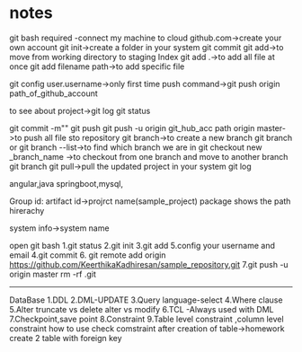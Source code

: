 # notes

git bash required -connect my machine to cloud
github.com->create your own account
git init->create a folder in your system
git commit
git add->to move from working directory to staging Index
git add .->to add all file at once
git add filename path->to add specific file

git config user.username->only first time
push command->git push origin path_of_github_account

to see about project->git log
git status

git commit -m"<Message>"
git push
git push -u origin git_hub_acc path origin master->to push all file sto repository
git branch<branch-name>->to create a new branch
git branch or git branch --list->to find which branch we are in 
git checkout new _branch_name ->to checkout from one branch and move to another branch
git branch <name-of-branch-to-merge-in>
git pull->pull the updated project in your system
git log

angular,java springboot,mysql,


Group id:
artifact id->projrct name(sample_project)
package shows the path hirerachy


system info->system name

open git bash
1.git status
2.git init
3.git add
5.config your username and email
4.git commit
6. git remote add origin https://github.com/KeerthikaKadhiresan/sample_repository.git
7.git push -u origin master
rm -rf .git


----------------------------------------------------------------------------------------------------------------------------------------------------------------------------------------------------------------------------------------------
DataBase
1.DDL
2.DML-UPDATE 
3.Query language-select
4.Where clause
5.Alter 
truncate vs delete
alter vs modify
6.TCL -Always used with DML 
7.Checkpoint,save point
8.Constraint
9.Table level constraint ,column level constraint
how to use check comstraint after creation of table->homework
create 2 table with foreign key

